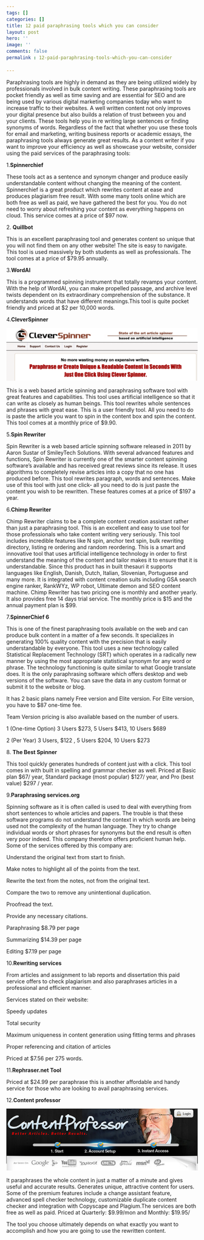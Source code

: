 ```yaml
---
tags: []
categories: []
title: 12 paid paraphrasing tools which you can consider
layout: post
hero: ''
image: ''
comments: false
permalink : 12-paid-paraphrasing-tools-which-you-can-consider

---
```

Paraphrasing tools are highly in demand as they are being utilized widely by professionals involved in bulk content writing. These paraphrasing tools are pocket friendly as well as time saving and are essential for SEO and are being used by various digital marketing companies today who want to increase traffic to their websites. A well written content not only improves your digital presence but also builds a relation of trust between you and your clients. These tools help you in re writing large sentences or finding synonyms of words. Regardless of the fact that whether you use these tools for email and marketing, writing business reports or academic essays, the paraphrasing tools always generate great results. As a content writer if you want to improve your efficiency as well as showcase your website, consider using the paid services of the paraphrasing tools:

1\.**Spinnerchief**

These tools act as a sentence and synonym changer and produce easily understandable content without changing the meaning of the content. Spinnerchief is a great product which rewrites content at ease and produces plagiarism free result. With some many tools online which are both free as well as paid, we have gathered the best for you. You do not need to worry about refreshing your content as everything happens on cloud. This service comes at a price of $97 now.

2\. **Quillbot**

This is an excellent paraphrasing tool and generates content so unique that you will not find them on any other website! The site is easy to navigate. This tool is used massively by both students as well as professionals. The tool comes at a price of $79.95 annually.

3\.**WordAI**

This is a programmed spinning instrument that totally revamps your content. With the help of WordAI, you can make propelled passage, and archive level twists dependent on its extraordinary comprehension of the substance. It understands words that have different meanings.This tool is quite pocket friendly and priced at $2 per 10,000 words.

4\.**CleverSpinner**

![](/uploads/clver-spinner.png)

This is a web based article spinning and paraphrasing software tool with great features and capabilities. This tool uses artificial intelligence so that it can write as closely as human beings. This tool rewrites whole sentences and phrases with great ease. This is a user friendly tool. All you need to do is paste the article you want to spin in the content box and spin the content. This tool comes at a monthly price of $9.90.

5\.**Spin Rewriter**

Spin Rewriter is a web based article spinning software released in 2011 by Aaron Sustar of SmileyTech Solutions. With several advanced features and functions, Spin Rewriter is currently one of the smarter content spinning software’s available and has received great reviews since its release. It uses algorithms to completely revise articles into a copy that no one has produced before. This tool rewrites paragraph, words and sentences. Make use of this tool with just one click- all you need to do is just paste the content you wish to be rewritten. These features comes at a price of $197 a year.

6\.**Chimp Rewriter**

Chimp Rewriter claims to be a complete content creation assistant rather than just a paraphrasing tool. This is an excellent and easy to use tool for those professionals who take content writing very seriously. This tool includes incredible features like N spin, anchor text spin, bulk rewriting directory, listing re ordering and random reordering. This is a smart and innovative tool that uses artificial intelligence technology in order to first understand the meaning of the content and tailor makes it to ensure that it is understandable. Since this product has in built thesauri it supports languages like English, Danish, Dutch, Italian, Slovenian, Portuguese and many more. It is integrated with content creation suits including GSA search engine ranker, RankWYz, WP robot, Ultimate demon and SEO content machine. Chimp Rewriter has two pricing one is monthly and another yearly. It also provides free 14 days trial service. The monthly price is $15 and the annual payment plan is $99.

7\.**SpinnerChief 6**

This is one of the finest paraphrasing tools available on the web and can produce bulk content in a matter of a few seconds. It specializes in generating 100% quality content with the precision that is easily understandable by everyone. This tool uses a new technology called Statistical Replacement Technology (SRT) which operates in a radically new manner by using the most appropriate statistical synonym for any word or phrase. The technology functioning is quite similar to what Google translate does. It is the only paraphrasing software which offers desktop and web versions of the software. You can save the data in any custom format or submit it to the website or blog.

It has 2 basic plans namely Free version and Elite version. For Elite version, you have to $87 one-time fee.

Team Version pricing is also available based on the number of users.

1 (One-time Option) 3 Users $273, 5 Users $413, 10 Users $689

2 (Per Year) 3 Users, $122 , 5 Users $204, 10 Users $273

8\. **The Best Spinner**

This tool quickly generates hundreds of content just with a click. This tool comes in with built in spelling and grammar checker as well. Priced at Basic plan $67/ year, Standard package (most popular) $127/ year, and Pro (best value) $297 / year.

9\.**Paraphrasing services.org**

Spinning software as it is often called is used to deal with everything from short sentences to whole articles and papers. The trouble is that these software programs do not understand the context in which words are being used not the complexity of the human language. They try to change individual words or short phrases for synonyms but the end result is often very poor indeed. This company therefore offers proficient human help. Some of the services offered by this company are:

Understand the original text from start to finish.

Make notes to highlight all of the points from the text.

Rewrite the text from the notes, not from the original text.

Compare the two to remove any unintentional duplication.

Proofread the text.

Provide any necessary citations.

Paraphrasing $8.79 per page

Summarizing $14.39 per page

Editing $7.19 per page

10\.**Rewriting services**

From articles and assignment to lab reports and dissertation this paid service offers to check plagiarism and also paraphrases articles in a professional and efficient manner.

Services stated on their website:

Speedy updates

Total security

Maximum uniqueness in content generation using fitting terms and phrases

Proper referencing and citation of articles

Priced at $7.56 per 275 words.

11\.**Rephraser.net Tool**

Priced at $24.99 per paraphrase this is another affordable and handy service for those who are looking to avail paraphrasing services.

12\.**Content professor**

![](/uploads/content-professor.jpg)

It paraphrases the whole content in just a matter of a minute and gives useful and accurate results. Generates unique, attractive content for users. Some of the premium features include a change assistant feature, advanced spell checker technology, customizable duplicate content checker and integration with Copyscape and Plagium.The services are both free as well as paid. Priced at Quarterly: $9.99/mon and Monthly: $19.95/

The tool you choose ultimately depends on what exactly you want to accomplish and how you are going to use the rewritten content.
